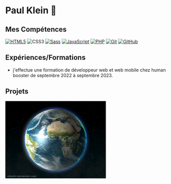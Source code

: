 # Paul Klein 👋
## Mes Compétences
[![HTML5](https://img.shields.io/badge/-HTML5-000?&logo=HTML5&logoColor=E34F26)](https://www.w3.org/html/) ![CSS3](https://img.shields.io/badge/-CSS3-000?&logo=CSS3&logoColor=1572B6)
[![Sass](https://img.shields.io/badge/-Sass-000?&logo=Sass&logoColor=CC6699)](https://sass-lang.com)
[![JavaScript](https://img.shields.io/badge/-JavaScript-000?&logo=JavaScript&logoColor=F7DF1E)](https://developer.mozilla.org/en-US/docs/Web/JavaScript)
[![PHP](https://img.shields.io/badge/-PHP-000?&logo=PHP&logoColor=777BB4)](https://www.php.net)
[![Git](https://img.shields.io/badge/-Git-000?&logo=Git&logoColor=F05032)](https://git-scm.com/)
[![GitHub](https://img.shields.io/badge/-GitHub-000?&logo=GitHub&logoColor=FFF)](https://www.github.com/)
## Expériences/Formations
- j'effectue une formation de développeur web et web mobile chez human booster de septembre 2022 à septembre 2023.
## Projets
![Video](./giphy.gif)
